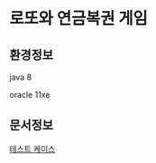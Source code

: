 # 로또와 연금복권 게임

## 환경정보

java 8

oracle 11xe

## 문서정보

[테스트 케이스](https://docs.google.com/spreadsheets/d/1OSTiiNPPPg8P2cg6XpmOIbHrBVsLe1fuUixeL9-euOo/edit?usp=sharing)
